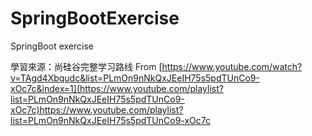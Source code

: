 # SpringBootExercise
SpringBoot exercise

學習來源：尚硅谷完整学习路线
From [https://www.youtube.com/watch?v=TAgd4Xbqudc&list=PLmOn9nNkQxJEeIH75s5pdTUnCo9-xOc7c&index=1](https://www.youtube.com/playlist?list=PLmOn9nNkQxJEeIH75s5pdTUnCo9-xOc7c)https://www.youtube.com/playlist?list=PLmOn9nNkQxJEeIH75s5pdTUnCo9-xOc7c
